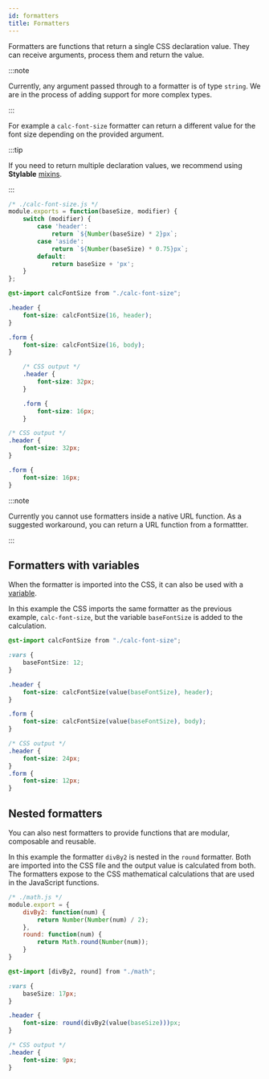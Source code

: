 ```yaml
---
id: formatters
title: Formatters
---
```


Formatters are functions that return a single CSS declaration value. They can receive arguments, process them and return the value. 

:::note

Currently, any argument passed through to a formatter is of type `string`. We are in the process of adding support for more complex types.

:::

For example a `calc-font-size` formatter can return a different value for the font size depending on the provided argument.

:::tip

If you need to return multiple declaration values, we recommend using **Stylable** [mixins](./mixins.md). 

:::

```js
/* ./calc-font-size.js */
module.exports = function(baseSize, modifier) {
    switch (modifier) {
        case 'header':
            return `${Number(baseSize) * 2}px`;
        case 'aside':
            return `${Number(baseSize) * 0.75}px`; 
        default: 
            return baseSize + 'px';
    }
};
```

```css
@st-import calcFontSize from "./calc-font-size";

.header {
    font-size: calcFontSize(16, header);
}

.form {
    font-size: calcFontSize(16, body);
}
```

```css
    /* CSS output */
    .header {
        font-size: 32px;
    }

    .form {
        font-size: 16px;
    }
```
```css
/* CSS output */
.header {
    font-size: 32px;
}

.form {
    font-size: 16px;
}
```

:::note

Currently you cannot use formatters inside a native URL function. As a suggested workaround, you can return a URL function from a formattter.

:::

## Formatters with variables

When the formatter is imported into the CSS, it can also be used with a [variable](./variables.md). 

In this example the CSS imports the same formatter as the previous example, `calc-font-size`, but the variable `baseFontSize` is added to the calculation.  

```css
@st-import calcFontSize from "./calc-font-size";

:vars {
    baseFontSize: 12;
}

.header {
    font-size: calcFontSize(value(baseFontSize), header);
}

.form {
    font-size: calcFontSize(value(baseFontSize), body);
}
```

```css
/* CSS output */
.header {
    font-size: 24px;
}
.form {
    font-size: 12px;
}
```

## Nested formatters
You can also nest formatters to provide functions that are modular, composable and reusable. 

In this example the formatter `divBy2` is nested in the `round` formatter. Both are imported into the CSS file and the output value is calculated from both. The formatters expose to the CSS mathematical calculations that are used in the JavaScript functions.

```js
/* ./math.js */
module.export = {
    divBy2: function(num) {
        return Number(Number(num) / 2);
    },
    round: function(num) {
        return Math.round(Number(num));
    }
}
```

```css
@st-import [divBy2, round] from "./math";

:vars {
    baseSize: 17px;
}

.header {
    font-size: round(divBy2(value(baseSize)))px;
}
```

```css
/* CSS output */
.header {
    font-size: 9px;
}
```


